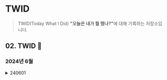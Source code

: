 # TWID
> TWID(Today What I Did) <b>"오늘은 내가 뭘 했나?"</b>에 대해 기록하는 저장소입니다.

## 02. TWID 🐢
### 2024년 6월

<details>
<summary>240601</summary>
  <ul>
  <li>
    (개인프로젝트)TWID repository 생성
    <li>
      * 목적 : 매일 기록용
    </li>
  </li>
  <li>
    (개인프로젝트)현대모비스 임팩트 아이디어 챌린지 회의
    <li>
      * 목적 : 매일 기록용
    </li>
  </li>
  </ul>
</details>
